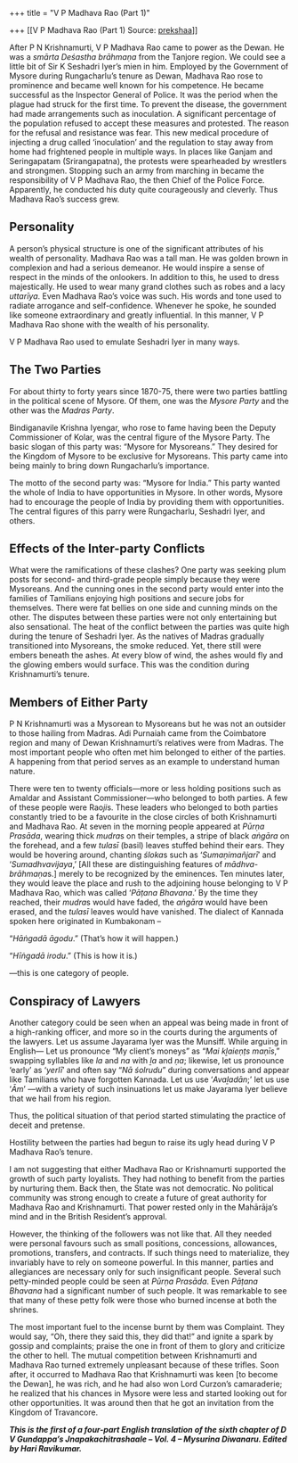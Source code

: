 +++
title = "V P Madhava Rao (Part 1)"

+++
[[V P Madhava Rao (Part 1)	Source: [prekshaa](https://www.prekshaa.in/v-p-madhava-rao-part1)]]







After P N Krishnamurti, V P Madhava Rao came to power as the Dewan. He was a *smārta* *Deśastha brāhmaṇa* from the Tanjore region. We could see a little bit of Sir K Seshadri Iyer’s mien in him. Employed by the Government of Mysore during Rungacharlu’s tenure as Dewan, Madhava Rao rose to prominence and became well known for his competence. He became successful as the Inspector General of Police. It was the period when the plague had struck for the first time. To prevent the disease, the government had made arrangements such as inoculation. A significant percentage of the population refused to accept these measures and protested. The reason for the refusal and resistance was fear. This new medical procedure of injecting a drug called ‘inoculation’ and the regulation to stay away from home had frightened people in multiple ways. In places like Ganjam and Seringapatam (Srirangapatna), the protests were spearheaded by wrestlers and strongmen. Stopping such an army from marching in became the responsibility of V P Madhava Rao, the then Chief of the Police Force. Apparently, he conducted his duty quite courageously and cleverly. Thus Madhava Rao’s success grew.

## Personality

A person’s physical structure is one of the significant attributes of his wealth of personality. Madhava Rao was a tall man. He was golden brown in complexion and had a serious demeanor. He would inspire a sense of respect in the minds of the onlookers. In addition to this, he used to dress majestically. He used to wear many grand clothes such as robes and a lacy *uttarīya*. Even Madhava Rao’s voice was such. His words and tone used to radiate arrogance and self-confidence. Whenever he spoke, he sounded like someone extraordinary and greatly influential. In this manner, V P Madhava Rao shone with the wealth of his personality.

V P Madhava Rao used to emulate Seshadri Iyer in many ways.

## The Two Parties

For about thirty to forty years since 1870-75, there were two parties battling in the political scene of Mysore. Of them, one was the *Mysore Party* and the other was the *Madras Party*.

Bindiganavile Krishna Iyengar, who rose to fame having been the Deputy Commissioner of Kolar, was the central figure of the Mysore Party. The basic slogan of this party was: “Mysore for Mysoreans.” They desired for the Kingdom of Mysore to be exclusive for Mysoreans. This party came into being mainly to bring down Rungacharlu’s importance.

The motto of the second party was: “Mysore for India.” This party wanted the whole of India to have opportunities in Mysore. In other words, Mysore had to encourage the people of India by providing them with opportunities. The central figures of this parry were Rungacharlu, Seshadri Iyer, and others.

## Effects of the Inter-party Conflicts

What were the ramifications of these clashes? One party was seeking plum posts for second- and third-grade people simply because they were Mysoreans. And the cunning ones in the second party would enter into the families of Tamilians enjoying high positions and secure jobs for themselves. There were fat bellies on one side and cunning minds on the other. The disputes between these parties were not only entertaining but also sensational. The heat of the conflict between the parties was quite high during the tenure of Seshadri Iyer. As the natives of Madras gradually transitioned into Mysoreans, the smoke reduced. Yet, there still were embers beneath the ashes. At every blow of wind, the ashes would fly and the glowing embers would surface. This was the condition during Krishnamurti’s tenure.

## Members of Either Party

P N Krishnamurti was a Mysorean to Mysoreans but he was not an outsider to those hailing from Madras. Adi Purnaiah came from the Coimbatore region and many of Dewan Krishnamurti’s relatives were from Madras. The most important people who often met him belonged to either of the parties. A happening from that period serves as an example to understand human nature.

There were ten to twenty officials—more or less holding positions such as Amaldar and Assistant Commissioner—who belonged to both parties. A few of these people were Rao*ji*s. These leaders who belonged to both parties constantly tried to be a favourite in the close circles of both Krishnamurti and Madhava Rao. At seven in the morning people appeared at *Pūrṇa Prasāda*, wearing thick *mudra*s on their temples, a stripe of black *aṅgāra* on the forehead, and a few *tulasī* (basil) leaves stuffed behind their ears. They would be hovering around, chanting *śloka*s such as ‘*Sumaṇimañjarī*’ and ‘*Sumadhvavijaya*,’ \[All these are distinguishing features of *mādhva*-*brāhmaṇa*s.\] merely to be recognized by the eminences. Ten minutes later, they would leave the place and rush to the adjoining house belonging to V P Madhava Rao, which was called ‘*Pāṭana Bhavana*.’ By the time they reached, their *mudra*s would have faded, the *aṅgāra* would have been erased, and the *tulasī* leaves would have vanished. The dialect of Kannada spoken here originated in Kumbakonam –

“*Hāṅgadā āgodu*.” (That’s how it will happen.)

“*Hīṅgadā* *irodu*.” (This is how it is.)

—this is one category of people.

## Conspiracy of Lawyers

Another category could be seen when an appeal was being made in front of a high-ranking officer, and more so in the courts during the arguments of the lawyers. Let us assume Jayarama Iyer was the Munsiff. While arguing in English— Let us pronounce “My client’s moneys” as “*Mai kḻaieṇṭs maṇīs*,” swapping syllables like *la* and *na* with *ḻa* and *ṇa*; likewise, let us pronounce ‘early’ as ‘*yerlī*’ and often say “*Nā śolrudu*” during conversations and appear like Tamilians who have forgotten Kannada. Let us use ‘*Avaḻadān*;’ let us use ‘*Ām*’ —with a variety of such insinuations let us make Jayarama Iyer believe that we hail from his region.

Thus, the political situation of that period started stimulating the practice of deceit and pretense.

Hostility between the parties had begun to raise its ugly head during V P Madhava Rao’s tenure.

I am not suggesting that either Madhava Rao or Krishnamurti supported the growth of such party loyalists. They had nothing to benefit from the parties by nurturing them. Back then, the State was not democratic. No political community was strong enough to create a future of great authority for Madhava Rao and Krishnamurti. That power rested only in the Mahārāja’s mind and in the British Resident’s approval.

However, the thinking of the followers was not like that. All they needed were personal favours such as small positions, concessions, allowances, promotions, transfers, and contracts. If such things need to materialize, they invariably have to rely on someone powerful. In this manner, parties and allegiances are necessary only for such insignificant people. Several such petty-minded people could be seen at *Pūrṇa Prasāda*. Even *Pāṭana Bhavana* had a significant number of such people. It was remarkable to see that many of these petty folk were those who burned incense at both the shrines.

The most important fuel to the incense burnt by them was Complaint. They would say, “Oh, there they said this, they did that!” and ignite a spark by gossip and complaints; praise the one in front of them to glory and criticize the other to hell. The mutual competition between Krishnamurti and Madhava Rao turned extremely unpleasant because of these trifles. Soon after, it occurred to Madhava Rao that Krishnamurti was keen \[to become the Dewan\], he was rich, and he had also won Lord Curzon’s camaraderie; he realized that his chances in Mysore were less and started looking out for other opportunities. It was around then that he got an invitation from the Kingdom of Travancore.

***This is the first of a four-part English translation of the sixth chapter of D V Gundappa’s Jnapakachitrashaale – Vol. 4 – Mysurina Diwanaru. Edited by Hari Ravikumar.***







